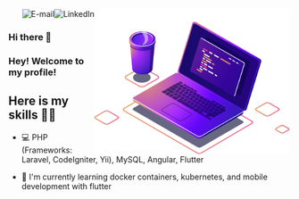 
<!--
**ramirest/ramirest** is a ✨ _special_ ✨ repository because its `README.md` (this file) appears on your GitHub profile.

Here are some ideas to get you started:

- 🔭 I’m currently working on ...
- 👯 I’m looking to collaborate on ...
- 🤔 I’m looking for help with ...
- 💬 Ask me about ...
- 😄 Pronouns: ...
- ⚡ Fun fact: ...
-->


<img align="right" src="./computer-illustration.png" width="350"/>

<a href="https://www.linkedin.com/in/ramires-teixeira">
<img align="right" alt="LinkedIn" src="https://img.shields.io/badge/-Ramires%20Teixeira-blue"/>
</a>

<a href="mailto:ramirest@gmail.com">
<img align="right" alt="E-mail" src="https://img.shields.io/badge/-How%20to%20reach%20me-red"/>
</a>


<br/>

### Hi there 👋

### Hey! Welcome to my profile! 

## Here is my skills 👋🥰

- 💻 PHP (Frameworks: Laravel, CodeIgniter, Yii), MySQL, Angular, Flutter


- 🌱 I'm currently learning docker containers, kubernetes, and mobile development with flutter

